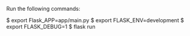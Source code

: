 Run the following commands: 

$ export Flask_APP=app/main.py
$ export FLASK_ENV=development
$ export FLASK_DEBUG=1
$ flask run
